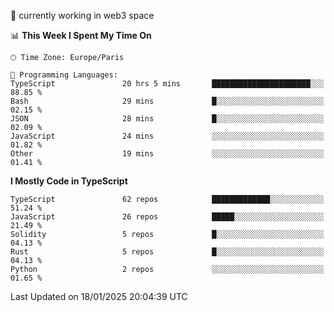 🔭 currently working in web3 space

<!--START_SECTION:waka-->
📊 **This Week I Spent My Time On** 

```text
🕑︎ Time Zone: Europe/Paris

💬 Programming Languages: 
TypeScript               20 hrs 5 mins       ██████████████████████░░░   88.85 % 
Bash                     29 mins             █░░░░░░░░░░░░░░░░░░░░░░░░   02.15 % 
JSON                     28 mins             █░░░░░░░░░░░░░░░░░░░░░░░░   02.09 % 
JavaScript               24 mins             ░░░░░░░░░░░░░░░░░░░░░░░░░   01.82 % 
Other                    19 mins             ░░░░░░░░░░░░░░░░░░░░░░░░░   01.41 % 
```

**I Mostly Code in TypeScript** 

```text
TypeScript               62 repos            █████████████░░░░░░░░░░░░   51.24 % 
JavaScript               26 repos            █████░░░░░░░░░░░░░░░░░░░░   21.49 % 
Solidity                 5 repos             █░░░░░░░░░░░░░░░░░░░░░░░░   04.13 % 
Rust                     5 repos             █░░░░░░░░░░░░░░░░░░░░░░░░   04.13 % 
Python                   2 repos             ░░░░░░░░░░░░░░░░░░░░░░░░░   01.65 % 
```




 Last Updated on 18/01/2025 20:04:39 UTC
<!--END_SECTION:waka-->
